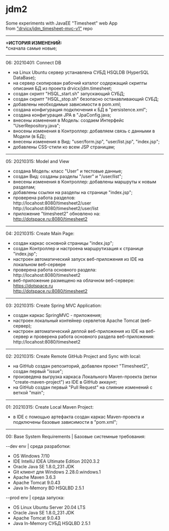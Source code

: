 # jdm2
Some experiments with JavaEE "Timesheet" web App <br>
from ["drvicx/jdm_timesheet-mvc-v1"](https://github.com/drvicx/jdm_timesheet-mvc-v1) repo<hr/>


<b>=ИСТОРИЯ ИЗМЕНЕНИЙ:</b><br/>
*сначала самые новые;<br/>
<hr/>

06: 20210401: Connect DB
- на Linux Ubuntu сервер устанавлена СУБД HSQLDB (HyperSQL DataBase);
- на сервер скопирован рабочий каталог содержащий скрипты описания БД из проекта drvicx/jdm.timesheet;
- создан скрипт "HSQL_start.sh" запускающий СУБД;
- создан скрипт "HSQL_stop.sh" безопасно останавливающий СУБД;
- добавлены необходимые зависимости в pom.xml;
- создана конфигурация подключения к БД в "persistence.xml";
- создана конфигурация JPA в "JpaConfig.java;
- внесены изменения в Модель: создаем Интерфейс "UserRepository.java";
- вносены изменения в Контроллер: добавляем связь с данными в Модели (в БД);
- внесены изменения в Вид: "user/form.jsp", "user/list.jsp", "index.jsp";
- добавлены CSS-стили ко всем JSP страницам;
<hr/>  

05: 20210315: Model and View
- создана Модель: класс "User" и тестовые данные;
- создан Вид: созданы разделы "/user" и "/user/list";
- внесены изменения в Контроллер: добавлены маршруты к новым разделам;
- добавлены ссылки на разделы на странице "index.jsp";
- проверена работа разделов:<br/>
  http://locahost:8080/timesheet2/user <br/>
  http://locahost:8080/timesheet2/user/list <br/>
- приложение "timesheet2" обновлено на: <br/>
  http://dotspace.ru:8080/timesheet2
<hr/>

04: 20210315: Create Main Page:
- создан каркас основной страницы "index.jsp";
- создан Контроллер и настроена маршрутизация к странице "index.jsp";
- настроен автоматический запуск веб-приложения из IDE на локальном веб-сервере
- проверена работа основного раздела: <br/>
  http://locahost:8080/timesheet2
- веб-приложение размещено на облачном веб-сервере: <br/>
  https://dotspace.ru <br/>
  http://dotspace.ru:8080/timesheet2
<hr/>

03: 20210315: Create Spring MVC Application:
- создан каркас SpringMVC - приложения;
- настроен локальный контейнер сервлетов Apache Tomcat (веб-сервер);
- настроен автоматический деплой веб-приложения из IDE на веб-сервер
  и проверена работа основного раздела веб-приложения: <br/>
  http://locahost:8080/timesheet2
<hr/>

02: 20210315: Create Remote GitHub Project and Sync with local:
- на GitHub создан репозиторий, добавлен проект "Timesheet2", создан первый "issue";
- произведена выгрузка каркаса Локального Maven-проекта (ветки "create-maven-project") из IDE в GitHub аккаунт;
- на GitHub создан первый "Pull Request" на слияние изменений с веткой "main";
<hr/>

01: 20210315: Create Local Maven Project:
- в IDE с помощью артефакта создан каркас Maven-проекта и подключены базовые зависимости в "pom.xml";
<hr/>


00: Base System Requirements | Базовые системные требования:

--dev env | среда разработки:
- OS Windows 7/10
- IDE IntelliJ IDEA Ultimate Edition 2020.3.2
- Oracle Java SE 1.8.0_231 JDK
- Git клиент для Windows 2.28.0.windows.1
- Apache Maven 3.6.3
- Apache Tomcat 9.0.43
- Java In-Memory BD HSQLBD 2.5.1

--prod env | среда запуска:
- OS Linux Ubuntu Server 20.04 LTS  
- Oracle Java SE 1.8.0_231 JDK
- Apache Tomcat 9.0.43
- Java In-Memory СУБД HSQLBD 2.5.1
